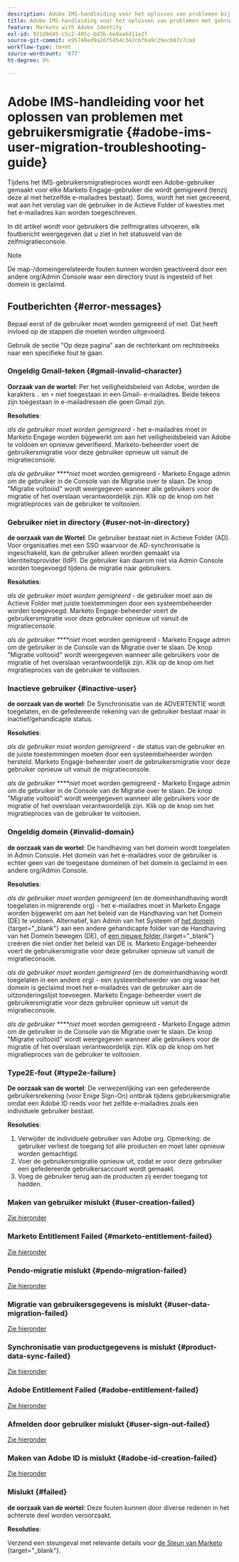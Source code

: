 ```yaml
---
description: Adobe IMS-handleiding voor het oplossen van problemen bij gebruikersmigratie - Marketo Docs - Productdocumentatie
title: Adobe IMS-handleiding voor het oplossen van problemen met gebruikersmigratie
feature: Marketo with Adobe Identity
exl-id: 921d9d45-c5c2-405c-bd3b-be8aa6d11e2f
source-git-commit: e95748ed9a26f5454c342c6f6a9c29ec687c7cad
workflow-type: tm+mt
source-wordcount: '877'
ht-degree: 0%

---
```


# Adobe IMS-handleiding voor het oplossen van problemen met gebruikersmigratie {#adobe-ims-user-migration-troubleshooting-guide}

Tijdens het IMS-gebruikersmigratieproces wordt een Adobe-gebruiker gemaakt voor elke Marketo Engage-gebruiker die wordt gemigreerd (tenzij deze al met hetzelfde e-mailadres bestaat). Soms, wordt het niet gecreeerd, wat aan het verslag van de gebruiker in de Actieve Folder of kwesties met het e-mailadres kan worden toegeschreven.

In dit artikel wordt voor gebruikers die zelfmigraties uitvoeren, elk foutbericht weergegeven dat u ziet in het statusveld van de zelfmigratieconsole.

>[!NOTE]
>
>De map-/domeingerelateerde fouten kunnen worden geactiveerd door een andere org/Admin Console waar een directory trust is ingesteld of het domein is geclaimd.

## Foutberichten {#error-messages}

Bepaal eerst of de gebruiker moet worden gemigreerd of niet. Dat heeft invloed op de stappen die moeten worden uitgevoerd.

Gebruik de sectie &quot;Op deze pagina&quot; aan de rechterkant om rechtstreeks naar een specifieke fout te gaan.

### Ongeldig Gmail-teken {#gmail-invalid-character}

**Oorzaak van de wortel**: Per het veiligheidsbeleid van Adobe, worden de karakters `.` en `+` niet toegestaan in een Gmail- e-mailadres. Beide tekens zijn toegestaan in e-mailadressen die geen Gmail zijn.

**Resoluties**:

_als de gebruiker moet worden gemigreerd_ - het e-mailadres moet in Marketo Engage worden bijgewerkt om aan het veiligheidsbeleid van Adobe te voldoen en opnieuw geverifieerd. Marketo-beheerder voert de gebruikersmigratie voor deze gebruiker opnieuw uit vanuit de migratieconsole.

_als de gebruiker ****niet_ moet worden gemigreerd - Marketo Engage admin om de gebruiker in de Console van de Migratie over te slaan. De knop &quot;Migratie voltooid&quot; wordt weergegeven wanneer alle gebruikers voor de migratie of het overslaan verantwoordelijk zijn. Klik op de knop om het migratieproces van de gebruiker te voltooien.

### Gebruiker niet in directory {#user-not-in-directory}

**de oorzaak van de Wortel**: De gebruiker bestaat niet in Actieve Folder (AD). Voor organisaties met een SSO waarvoor de AD-synchronisatie is ingeschakeld, kan de gebruiker alleen worden gemaakt via Identiteitsprovider (IdP). De gebruiker kan daarom niet via Admin Console worden toegevoegd tijdens de migratie naar gebruikers.

**Resoluties**:

_als de gebruiker moet worden gemigreerd_ - de gebruiker moet aan de Actieve Folder met juiste toestemmingen door een systeembeheerder worden toegevoegd. Marketo Engage-beheerder voert de gebruikersmigratie voor deze gebruiker opnieuw uit vanuit de migratieconsole.

_als de gebruiker ****niet_ moet worden gemigreerd - Marketo Engage admin om de gebruiker in de Console van de Migratie over te slaan. De knop &quot;Migratie voltooid&quot; wordt weergegeven wanneer alle gebruikers voor de migratie of het overslaan verantwoordelijk zijn. Klik op de knop om het migratieproces van de gebruiker te voltooien.

### Inactieve gebruiker {#inactive-user}

**de oorzaak van de wortel**: De Synchronisatie van de ADVERTENTIE wordt toegelaten, en de gefedereerde rekening van de gebruiker bestaat maar in inactief/gehandicapte status.

**Resoluties**:

_als de gebruiker moet worden gemigreerd_ - de status van de gebruiker en de juiste toestemmingen moeten door een systeembeheerder worden hersteld. Marketo Engage-beheerder voert de gebruikersmigratie voor deze gebruiker opnieuw uit vanuit de migratieconsole.

_als de gebruiker ****niet_ moet worden gemigreerd - Marketo Engage admin om de gebruiker in de Console van de Migratie over te slaan. De knop &quot;Migratie voltooid&quot; wordt weergegeven wanneer alle gebruikers voor de migratie of het overslaan verantwoordelijk zijn. Klik op de knop om het migratieproces van de gebruiker te voltooien.

### Ongeldig domein {#invalid-domain}

**de oorzaak van de wortel**: De handhaving van het domein wordt toegelaten in Admin Console. Het domein van het e-mailadres voor de gebruiker is echter geen van de toegestane domeinen of het domein is geclaimd in een andere org/Admin Console.

**Resoluties**:

_als de gebruiker moet worden gemigreerd_ (en de domeinhandhaving wordt toegelaten in migrerende org) - het e-mailadres moet in Marketo Engage worden bijgewerkt om aan het beleid van de Handhaving van het Domein (DE) te voldoen. Alternatief, kan Admin van het Systeem of [ het domein ](https://helpx.adobe.com/enterprise/using/manage-domains-directories.html#move-domains-across-directories){target="_blank"} aan een andere gehandicapte folder van de Handhaving van het Domein bewegen (DE), of [ een nieuwe folder ](https://helpx.adobe.com/enterprise/using/set-up-identity.html){target="_blank"} creëren die niet onder het beleid van DE is. Marketo Engage-beheerder voert de gebruikersmigratie voor deze gebruiker opnieuw uit vanuit de migratieconsole.

_als de gebruiker moet worden gemigreerd_ (en de domeinhandhaving wordt toegelaten in een andere org) - een systeembeheerder van org waar het domein is geclaimd moet het e-mailadres van de gebruiker aan de uitzonderingslijst toevoegen. Marketo Engage-beheerder voert de gebruikersmigratie voor deze gebruiker opnieuw uit vanuit de migratieconsole.

_als de gebruiker ****niet_ moet worden gemigreerd - Marketo Engage admin om de gebruiker in de Console van de Migratie over te slaan. De knop &quot;Migratie voltooid&quot; wordt weergegeven wanneer alle gebruikers voor de migratie of het overslaan verantwoordelijk zijn. Klik op de knop om het migratieproces van de gebruiker te voltooien.

### Type2E-fout {#type2e-failure}

**De oorzaak van de wortel**: De verwezenlijking van een gefedereerde gebruikersrekening (voor Enige Sign-On) ontbrak tijdens gebruikersmigratie omdat een Adobe ID reeds voor het zelfde e-mailadres zoals een individuele gebruiker bestaat.

**Resoluties**:

1. Verwijder de individuele gebruiker van Adobe org. Opmerking: de gebruiker verliest de toegang tot alle producten en moet later opnieuw worden gemachtigd.
1. Voer de gebruikersmigratie opnieuw uit, zodat er voor deze gebruiker een gefedereerde gebruikersaccount wordt gemaakt.
1. Voeg de gebruiker terug aan de producten zij eerder toegang tot hadden.

### Maken van gebruiker mislukt {#user-creation-failed}

[Zie hieronder](#failed)

### Marketo Entitlement Failed {#marketo-entitlement-failed}

[Zie hieronder](#failed)

### Pendo-migratie mislukt {#pendo-migration-failed}

[Zie hieronder](#failed)

### Migratie van gebruikersgegevens is mislukt {#user-data-migration-failed}

[Zie hieronder](#failed)

### Synchronisatie van productgegevens is mislukt {#product-data-sync-failed}

[Zie hieronder](#failed)

### Adobe Entitlement Failed {#adobe-entitlement-failed}

[Zie hieronder](#failed)

### Afmelden door gebruiker mislukt {#user-sign-out-failed}

[Zie hieronder](#failed)

### Maken van Adobe ID is mislukt {#adobe-id-creation-failed}

[Zie hieronder](#failed)

### Mislukt {#failed}

**de oorzaak van de wortel**: Deze fouten kunnen door diverse redenen in het achterste deel worden veroorzaakt.

**Resoluties**:

Verzend een steungeval met relevante details voor [ de Steun van Marketo ](https://nation.marketo.com/t5/support/ct-p/Support){target="_blank"}.
